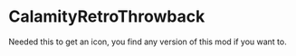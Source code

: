 # CalamityRetroThrowback
Needed this to get an icon, you find any version of this mod if you want to.
